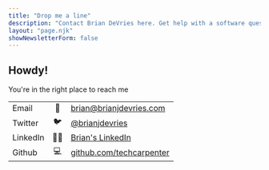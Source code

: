 ```yaml
---
title: "Drop me a line"
description: "Contact Brian DeVries here. Get help with a software question, work together on your next website, or just say hi!"
layout: "page.njk"
showNewsletterForm: false
---
```


## Howdy!

You're in the right place to reach me

|          |     |                                    |
| :------- | :-: | :--------------------------------- |
| Email    | 📧  | [brian@brianjdevries.com][email]   |
| Twitter  | 🐦  | [@brianjdevries][twitter]          |
| LinkedIn | 👨‍💼  | [Brian's LinkedIn][linkedin]       |
| Github   | 💻  | [github.com/techcarpenter][github] |

<!-- Links -->

[email]: mailto:brian@brianjdevries.com?subject=Hey%20Brian!%20👋 "Email Brian!"
[twitter]: https://twitter.com/brianjdevries/ "Brian's Twitter"
[linkedin]: https://www.linkedin.com/in/brian-devries/ "Brian's LinkedIn Profile"
[github]: https://github.com/techcarpenter "Brian's Github"
